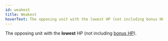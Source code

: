 ```yaml
---
id: weakest
title: Weakest
hoverText: The opposing unit with the lowest HP (not including bonus HP).
---
```


The opposing unit with the **lowest** HP (not including [bonus HP](/docs/glossary/bonus-hp)).
